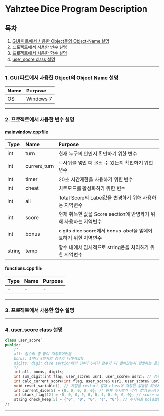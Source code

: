 # Yahztee Dice Program Description

## 목차
1. [GUI 파트에서 사용한 Object들의 Object-Name 설명](#1-gui-파트에서-사용한-object들의-object-name-설명)
2. [프로젝트에서 사용한 변수 설명](#2-프로젝트에서-사용한-변수-설명)
3. [프로젝트에서 사용한 함수 설명](#3-프로젝트에서-사용한-함수-설명)
4. [user_socre class 설명](#4-user_score-class-설명)

---
### 1. GUI 파트에서 사용한 Object의 Object Name 설명
| Name | Purpose |
|:---|:---|
| OS | Windows 7 |
---
### 2. 프로젝트에서 사용한 변수 설명
#### mainwindow.cpp file
| Type | Name | Purpose |
|:---|:---|:---|
| int | turn | 현재 누구의 턴인지 확인하기 위한 변수 |
| int | current_turn | 주사위를 몇번 더 굴릴 수 있는지 확인하기 위한 변수 |
| int | timer | 30초 시간제한을 사용하기 위한 변수 |
| int | cheat | 치트모드를 활성화하기 위한 변수 |
| int | all | Total Score의 Label값을 변경하기 위해 사용하는 지역변수 |
| int | score | 현재 취득한 값을 Score section에 반영하기 위해 사용하는 지역변수 |
| int | bonus | digits dice score에서 bonus label을 업데이트하기 위한 지역변수 |
| string | temp | 함수 내에서 임시적으로 string문을 처리하기 위한 지역변수 |
#### functions.cpp file
| Type | Name | Purpose |
|:---|:---|:---|
| - | - | - |
---
### 3. 프로젝트에서 사용한 함수 설명
---
### 4. user_score class 설명
```c++
class user_score{
public:
    /*
    all: 점수의 총 합이 저장되어있음
    bonus: 1부터 6까지의 점수가 더해져있음
    digits: digit dice section에서 1부터 6까지 점수가 다 들어갔는지 판별하는 용도로 사용됨
    */
    int all, bonus, digits;
    int sum_digit(int flag, user_score& usr1, user_score& usr2); // 점수를 계산해 저장하기 위한 함수
    int calc_current_score(int flag, user_score& usr1, user_score& usr2); // 현재 가지고있는 주사위로 취득할 수 있는 점수가 몇점인지 확인하는 함수
    void reset_variable(); // 게임을 restart 할때 class에 저장된 값들을 리셋시키기 위한 함수
    int current_dice[5] = {0, 0, 0, 0, 0}; // 현재 주사위가 각각 몇점(눈금)인지 저장해두는 배열
    int blank_flag[12] = {0, 0, 0, 0, 0, 0, 0, 0, 0, 0, 0}; // score section에서 점수를 기입해둔 곳은 button이 활성화되지 않게끔 막는 배열
    string check_keep[5] = {"0", "0", "0", "0", "0"}; // 주사위를 hold했는지 여부를 저장해두는 배열
};
``` 
---